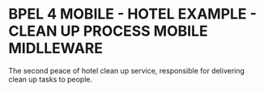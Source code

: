 BPEL 4 MOBILE - HOTEL EXAMPLE - CLEAN UP PROCESS MOBILE MIDLLEWARE
===========
The second peace of hotel clean up service, responsible for delivering clean up tasks to people. 

